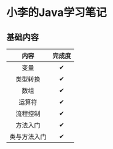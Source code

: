 # 小李的Java学习笔记

## 基础内容

| 内容 | 完成度 |
| :-: | :-: |
| 变量 | ✔ |
| 类型转换 | ✔ |
| 数组 | ✔ |
| 运算符 | ✔ |
| 流程控制 | ✔ |
| 方法入门 | ✔ |  
| 类与方法入门 | ✔ |
